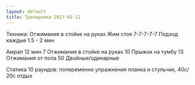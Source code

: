 ```yaml
---
layout: default
title: Тренировка 2017-01-12
---
```


Техника: Отжимания в стойке на руках 
Жим стоя 
7-7-7-7-7 
Подход каждые 1.5 - 2 мин 

Амрап 12 мин 
7 Отжимания в стойке на руках 
10 Прыжок на тумбу 
13 Отжимания от пола 
50 Двойные/одинарные 

Статика 
10 раундов: попеременно упражнения планка и стульчик, 40с/ 20с отдых